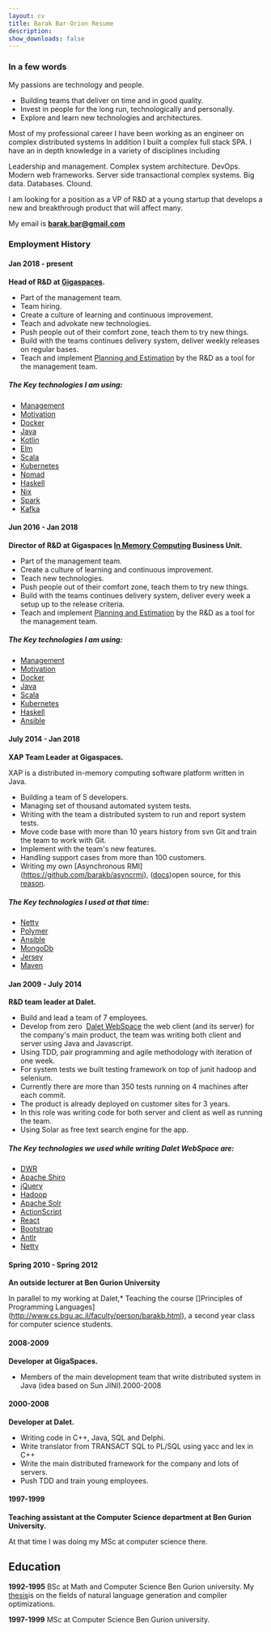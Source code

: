 ```yaml
---
layout: cv
title: Barak Bar-Orion Resume
description: 
show_downloads: false
---
```


### In a few words 

My passions are technology and people.

* Building teams that deliver on time and in good quality.
* Invest in people for the long run, technologically and personally.
* Explore and learn new technologies and architectures.

Most of my professional career I have been working as an engineer on complex distributed systems In addition I built a complex full stack SPA.
I have an in depth knowledge in a variety of disciplines including

Leadership and management.
Complex system architecture.
DevOps.
Modern web frameworks.
Server side transactional complex systems.
Big data.
Databases.
Clound.

I am looking for a position as a VP of R&D at a young startup that develops a new and breakthrough product that will affect many.

My email is **barak.bar@gmail.com**




### Employment History 

#### Jan 2018 -  present 
**Head of R&D at ​[Gigaspaces](http://www.gigaspaces.com/).** 

* Part of the management team.
* Team hiring.
* Create a culture of learning and continuous improvement.
* Teach and advokate new technologies.
* Push people out of their comfort zone, teach them to try new things.
* Build with the teams continues delivery system, deliver weekly releases on regular bases.
* Teach and implement ​[Planning and Estimation](https://www.amazon.com/exec/obidos/ASIN/0131479415/mountaingoats-20)​ by the R&D as a tool for the management team.

##### The Key technologies I am using: 
* [Management](https://www.amazon.com/Peter-F.-Drucker/e/B000AP61TE)
* [Motivation](https://www.amazon.com/Drive-Surprising-Truth-About-Motivates/dp/1594484805)
* [Docker](https://www.docker.com/)
* [Java](https://https://www.oracle.com/java/)
* [Kotlin](https://kotlinlang.org/)
* [Elm](https://elm-lang.org/)
* [Scala](https://www.scala-lang.org/)
* [Kubernetes](https://kubernetes.io/)
* [Nomad](https://www.nomadproject.io/)
* [Haskell](https://www.haskell.org/)
* [Nix](https://nixos.org/nix)
* [Spark](https://spark.apache.org/)
* [Kafka](https://kafka.apache.org/)


#### Jun 2016 - Jan 2018 
**Director of R&D at ​Gigaspaces [In Memory Computing](http://www.gigaspaces.com/imc) Business Unit​.** 

* Part of the management team.
* Create a culture of learning and continuous improvement.
* Teach new technologies.
* Push people out of their comfort zone, teach them to try new things.
* Build with the teams continues delivery system, deliver every week a setup up to the release criteria.
* Teach and implement ​[Planning and Estimation](https://www.amazon.com/exec/obidos/ASIN/0131479415/mountaingoats-20)​ by the R&D as a tool for the management team.

##### The Key technologies I am using: 
* [Management](https://www.amazon.com/Peter-F.-Drucker/e/B000AP61TE)
* [Motivation](https://www.amazon.com/Drive-Surprising-Truth-About-Motivates/dp/1594484805)
* [Docker](https://www.docker.com/)
* [Java](https://https://www.oracle.com/java/)
* [Scala](https://www.scala-lang.org/)
* [Kubernetes](https://kubernetes.io/)
* [Haskell](https://www.haskell.org/)
* [Ansible](https://www.ansible.com/)

#### July 2014 - Jan 2018
**XAP Team Leader at Gigaspaces.** 

XAP is a distributed in-memory computing software platform written in Java.

* Building a team of 5 developers.
* Managing set of thousand automated system tests.
* Writing with the team a distributed system to run and report system tests.
* Move code base with more than 10 years history from svn Git and train the team to work with Git.
* Implement with the team's new features.
* Handling support cases from more than 100 customers.
* Writing my own [Asynchronous RMI]​(https://github.com/barakb/asyncrmi), ([docs](http://barakb.github.io/asyncrmi/docs/index.html))​ open source, for this ​[reason​](http://barakb.github.io/asyncrmi/docs/why-did-i-start-this-project.html).

##### The Key technologies I used at that time: 
* [Netty](http://netty.io/)
* [Polymer](https://www.polymer-project.org/)
* [Ansible](https://www.ansible.com/)
* [MongoDb](https://www.mongodb.com/)
* [Jersey](https://jersey.java.net/)
* [Maven](https://maven.apache.org/)

 
#### Jan 2009 - July 2014 
**R&D team leader at Dalet.** 

* Build and lead a team of 7 employees.
* Develop from zero ​ [Dalet WebSpace](http://www.dalet.com/modules/webspace)​ the web client (and its server) for the company's main product, the team was writing both client and server using Java and Javascript.
* Using TDD, pair programming and agile methodology with iteration of one week.
* For system tests we built testing framework on top of junit hadoop and selenium.
* Currently there are more than 350 tests running on 4 machines after each commit.
* The product is already deployed on customer sites for 3 years.
* In this role was writing code for both server and client as well as running the team.
* Using Solar as free text search engine for the app.

##### The Key technologies we used while writing Dalet WebSpace are: 
* [DWR](http://directwebremoting.org/dwr/index.html)
* [Apache Shiro](http://shiro.apache.org/)
* [jQuery](https://jquery.com/)
* [Hadoop](https://hadoop.apache.org/)
* [Apache Solr](http://lucene.apache.org/solr/)
* [ActionScript](http://www.adobe.com/devnet/actionscript.html)
* [React](http://facebook.github.io/react/)
* [Bootstrap](http://getbootstrap.com/)
* [Antlr](http://www.antlr.org/)
* [Netty](http://netty.io/)

#### Spring 2010 - Spring 2012 
**An outside lecturer at Ben Gurion University**

In parallel to my working at Dalet,* Teaching the course ​ []Principles of Programming Languages](http://www.cs.bgu.ac.il/faculty/person/barakb.html)​ , a second year class for computer science students.

#### 2008-2009 
**Developer at GigaSpaces.** 

* Members of the main development team that write distributed system in Java (idea based on Sun JINI).2000-2008 

#### 2000-2008 
**Developer at Dalet.** 

* Writing code in C++, Java, SQL and Delphi.
* Write translator from TRANSACT SQL to PL/SQL using yacc and lex in C++
* Write the main distributed framework for the company and lots of servers.
* Push TDD and train young employees.

#### 1997-1999
**Teaching assistant at the Computer Science department at Ben Gurion University.**

At that time I was doing my MSc at computer science there.
 
## Education 

**1992-1995** BSc at Math and Computer Science Ben Gurion university. 
My [thesis](https://github.com/barakb/The-Compilation-Of-Functional-Unification-Based-Language/raw/master/TheCompilationOfFunctionalUnificationBasedLanguage.pdf)​ is on the fields of natural language generation and compiler optimizations.

**1997-1999** MSc at Computer Science Ben Gurion university.
 


